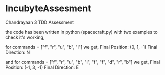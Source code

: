 # IncubyteAssesment
Chandrayaan 3 TDD Assessment

the code has been written in python (spacecraft.py) with two examples to check it's working,

for commands = ["f", "r", "u", "b", "l"]
we get,
Final Position: (0, 1, -1)
Final Direction: N

and for commands = ["f", "r", "u", "b", "l", "f", "f", "d", "r", "b"]
we get,
Final Position: (-1, 3, -1)
Final Direction: E
